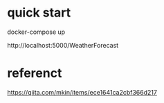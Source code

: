 # quick start
docker-compose up 

http://localhost:5000/WeatherForecast

# referenct
https://qiita.com/mkin/items/ece1641ca2cbf366d217